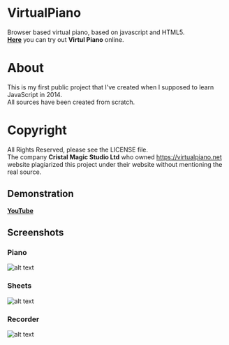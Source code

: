 # VirtualPiano
Browser based virtual piano, based on javascript and HTML5.  
[**Here**](http://otanim.github.io/virtual-piano/) you can try out **Virtul Piano** online.

# About
This is my first public project that I've created when I supposed to learn JavaScript in 2014.  
All sources have been created from scratch.

# Copyright
All Rights Reserved, please see the LICENSE file.  
The company **Cristal Magic Studio Ltd** who owned https://virtualpiano.net website plagiarized this project under their website without mentioning the real source.

## Demonstration
[**YouTube**](https://www.youtube.com/watch?v=jFusXg5g1Gw)

## Screenshots
### Piano
![alt text](https://raw.githubusercontent.com/ArmanYeghiazaryan/VirtualPiano/master/screenshots/piano.gif "Piano")
### Sheets
![alt text](https://raw.githubusercontent.com/ArmanYeghiazaryan/VirtualPiano/master/screenshots/sheets.gif "Sheets")
### Recorder
![alt text](https://raw.githubusercontent.com/ArmanYeghiazaryan/VirtualPiano/master/screenshots/recorder.gif "Recorder")
